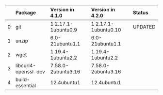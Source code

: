 <!-- markdown-link-check-disable -->

|    | Package              | Version in 4.1.0    | Version in 4.2.0     | Status   |
|---:|:---------------------|:--------------------|:---------------------|:---------|
|  0 | git                  | 1:2.17.1-1ubuntu0.9 | 1:2.17.1-1ubuntu0.10 | UPDATED  |
|  1 | unzip                | 6.0-21ubuntu1.1     | 6.0-21ubuntu1.1      |          |
|  2 | wget                 | 1.19.4-1ubuntu2.2   | 1.19.4-1ubuntu2.2    |          |
|  3 | libcurl4-openssl-dev | 7.58.0-2ubuntu3.16  | 7.58.0-2ubuntu3.16   |          |
|  4 | build-essential      | 12.4ubuntu1         | 12.4ubuntu1          |          |